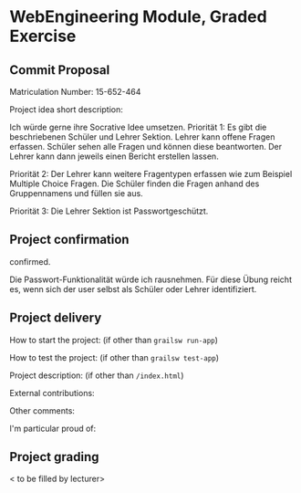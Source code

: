 # WebEngineering Module, Graded Exercise

## Commit Proposal

Matriculation Number: 15-652-464

Project idea short description: 

Ich würde gerne ihre Socrative Idee umsetzen.
Priorität 1:
Es gibt die beschriebenen Schüler und Lehrer Sektion. 
Lehrer kann offene Fragen erfassen.
Schüler sehen alle Fragen und können diese beantworten.
Der Lehrer kann dann jeweils einen Bericht erstellen lassen.

Priorität 2:
Der Lehrer kann weitere Fragentypen erfassen wie zum Beispiel Multiple Choice Fragen.
Die Schüler finden die Fragen anhand des Gruppennamens und füllen sie aus. 

Priorität 3:
Die Lehrer Sektion ist Passwortgeschützt.


## Project confirmation

confirmed.

Die Passwort-Funktionalität würde ich rausnehmen.
Für diese Übung reicht es, wenn sich der user selbst als Schüler oder Lehrer identifiziert.

## Project delivery <to be filled by student>

How to start the project: (if other than `grailsw run-app`)

How to test the project:  (if other than `grailsw test-app`)

Project description:      (if other than `/index.html`)

External contributions:

Other comments: 

I'm particular proud of:


## Project grading 

< to be filled by lecturer>
